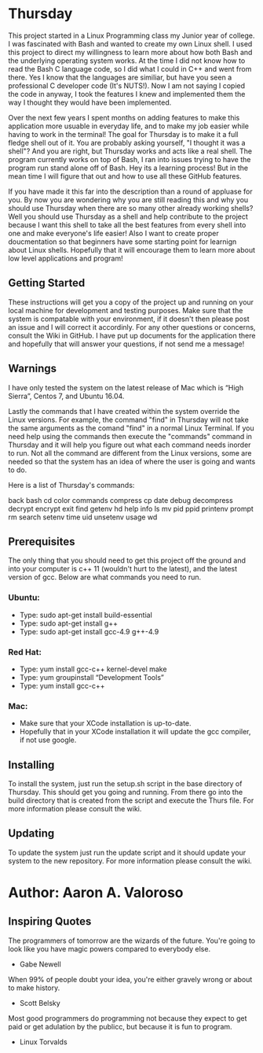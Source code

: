 # Thursday

This project started in a Linux Programming class my Junior year of college. I was fascinated with Bash and wanted to create my own Linux shell. I used this project to direct my willingness to learn more about how both Bash and the underlying operating system works. At the time I did not know how to read the Bash C language code, so I did what I could in C++ and went from there. Yes I know that the languages are similiar, but have you seen a professional C developer code (It's NUTS!). Now I am not saying I copied the code in anyway, I took the features I knew and implemented them the way I thought they would have been implemented.

Over the next few years I spent months on adding features to make this application more usuable in everyday life, and to make my job easier while having to work in the terminal! The goal for Thursday is to make it a full fledge shell out of it. You are probably asking yourself, "I thought it was a shell"? And you are right, but Thursday works and acts like a real shell. The program currently works on top of Bash, I ran into issues trying to have the program run stand alone off of Bash. Hey its a learning process! But in the mean time I will figure that out and how to use all these GitHub features.

If you have made it this far into the description than a round of appluase for you. By now you are wondering why you are still reading this and why you should use Thursday when there are so many other already working shells? Well you should use Thursday as a shell and help contribute to the project because I want this shell to take all the best features from every shell into one and make everyone's life easier! Also I want to create proper doucmentation so that beginners have some starting point for learnign about Linux shells. Hopefully that it will encourage them to learn more about low level applications and program!

## Getting Started

These instructions will get you a copy of the project up and running on your local machine for development and testing purposes. Make sure that the system is compatable with your environment, if it doesn't then please post an issue and I will correct it accordinly. For any other questions or concerns, consult the Wiki in GitHub. I have put up documents for the application there and hopefully that will answer your questions, if not send me a message!

## Warnings

I have only tested the system on the latest release of Mac which is “High Sierra”, Centos 7, and Ubuntu 16.04. 

Lastly the commands that I have created within the system override the Linux versions. For example, the command "find" in Thursday will not take the same arguments as the comand "find" in a normal Linux Terminal. If you need help using the commands then execute the "commands" command in Thursday and it will help you figure out what each command needs inorder to run. Not all the command are different from the Linux versions, some are needed so that the system has an idea of where the user is going and wants to do.

Here is a list of Thursday's commands:

back
bash
cd
color
commands
compress
cp
date
debug
decompress
decrypt
encrypt
exit
find
getenv
hd
help
info
ls
mv
pid
ppid
printenv
prompt
rm
search
setenv
time
uid
unsetenv
usage
wd

## Prerequisites

The only thing that you should need to get this project off the ground and into your computer is c++ 11 (wouldn't hurt to the latest), and the latest version of gcc. Below are what commands you need to run.

### Ubuntu: 
- Type: sudo apt-get install build-essential 
- Type: sudo apt-get install g++
- Type: sudo apt-get install gcc-4.9 g++-4.9

### Red Hat: 
- Type: yum install gcc-c++ kernel-devel make
- Type: yum groupinstall “Development Tools”
- Type: yum install gcc-c++

###	Mac:
- Make sure that your XCode installation is up-to-date. 
- Hopefully that in your XCode installation it will update the gcc compiler, if not use google.

## Installing

To install the system, just run the setup.sh script in the base directory of Thursday. This should get you going and running. From there go into the build directory that is created from the script and execute the Thurs file. For more information please consult the wiki.


## Updating

To update the system just run the update script and it should update your system to the new repository. For more information please consult the wiki.


# Author: Aaron A. Valoroso


## Inspiring Quotes

 The programmers of tomorrow are the wizards of the future. You're going to look like you have magic  powers compared to everybody else.
 
 - Gabe Newell
   
  When 99% of people doubt your idea, you're either gravely wrong or about to make history.
  
   - Scott Belsky

  Most good programmers do programming not because they expect to get paid or get adulation by the publicc, but because it is fun to       program.

   - Linux Torvalds
